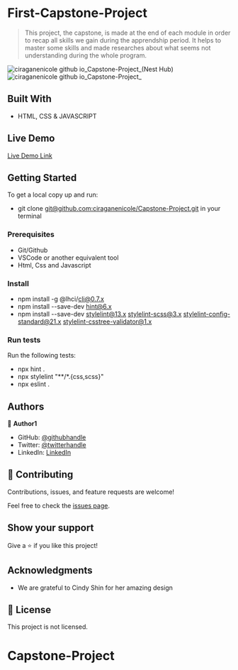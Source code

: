 
# First-Capstone-Project

> This project, the capstone, is made at the end of each module in order to recap all skills we gain during the apprendship period. It helps  to master some skills and made researches about what seems not understanding during the whole program.


![ciraganenicole github io_Capstone-Project_(Nest Hub)](https://user-images.githubusercontent.com/72297212/157456475-a36a92c0-a30c-42be-b43e-6ba733abaf33.png)
![ciraganenicole github io_Capstone-Project_](https://user-images.githubusercontent.com/72297212/157456951-27320b33-b48b-43cf-97d0-d00bd1d27f54.png)



## Built With

- HTML, CSS & JAVASCRIPT

## Live Demo

[Live Demo Link](https://ciraganenicole.github.io/Capstone-Project/)


## Getting Started


To get a local copy up and run:

- git clone [git@github.com:ciraganenicole/Capstone-Project.git](git@github.com:ciraganenicole/Capstone-Project.git) in your terminal

### Prerequisites

- Git/Github
- VSCode or another equivalent tool
- Html, Css and Javascript

### Install

- npm install -g @lhci/cli@0.7.x
- npm install --save-dev hint@6.x
-  npm install --save-dev stylelint@13.x stylelint-scss@3.x stylelint-config-standard@21.x stylelint-csstree-validator@1.x

### Run tests

Run the following tests:

- npx hint .
- npx stylelint "**/*.{css,scss}"
- npx eslint .



## Authors

👤 **Author1**

- GitHub: [@githubhandle](https://github.com/ciraganenicole)
- Twitter: [@twitterhandle](https://twitter.com/CiraganeN)
- LinkedIn: [LinkedIn](https://linkedin.com/in/nicole-ciragane-19a3071bb)

## 🤝 Contributing

Contributions, issues, and feature requests are welcome!

Feel free to check the [issues page](../../issues/).

## Show your support

Give a ⭐️ if you like this project!

## Acknowledgments

- We are grateful to Cindy Shin for her amazing design


## 📝 License

This project is not licensed.

# Capstone-Project
